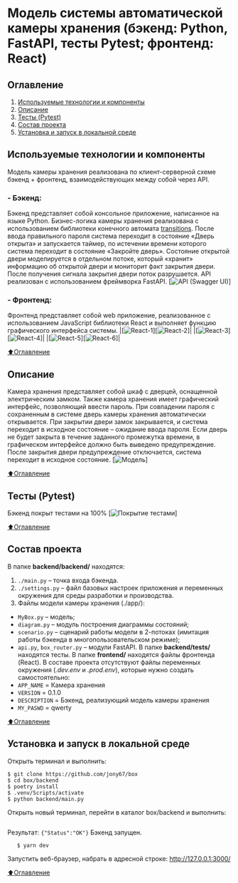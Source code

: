# Модель системы автоматической камеры хранения (бэкенд: Python, FastAPI, тесты Pytest; фронтенд: React)
## Оглавление
1. [Используемые технологии и компоненты](#Используемые-технологии-и-компоненты)
2. [Описание](#Описание)
3. [Тесты (Pytest)](#Тесты-(Pytest))
3. [Состав проекта](#Состав-проекта)
4. [Установка и запуск в локальной среде](#Установка-и-запуск-в-локальной-среде)
## Используемые технологии и компоненты
Модель камеры хранения реализована по клиент-серверной схеме бэкенд + фронтенд, взаимодействующих между собой через API.
### - Бэкенд:
Бэкенд представляет собой консольное приложение, написанное на языке Python. Бизнес-логика камеры хранения реализована с использованием библиотеки конечного автомата [transitions](https://github.com/pytransitions/transitions). 
После ввода правильного пароля система переходит в состояние «Дверь открыта» и запускается таймер, по истечении времени которого система переходит в состояние «Закройте дверь». Состояние открытой двери моделируется в отдельном потоке, который «хранит» информацию об открытой двери и мониторит факт закрытия двери. После получения сигнала закрытия двери поток разрушается.
API реализован с использованием фреймворка FastAPI.
[![API (Swagger UI)](/_jpg/2.jpg)]
### - Фронтенд:
Фронтенд представляет собой web приложение, реализованное с использованием JavaScript библиотеки React и выполняет функцию графического интерфейса системы.
|[![React-1](/_jpg/3.jpg)][![React-2](/_jpg/4.jpg)]|
|[![React-3](/_jpg/5.jpg)][![React-4](/_jpg/6.jpg)]|
|[![React-5](/_jpg/7.jpg)][![React-6](/_jpg/8.jpg)]|

[:arrow_up:Оглавление](#Оглавление)

## Описание
Камера хранения представляет собой шкаф с дверцей, оснащенной электрическим замком. Также камера хранения имеет графический интерфейс, позволяющий ввести пароль. При совпадении пароля с сохраненным в системе дверь камеры хранения автоматически открывается. При закрытии двери замок закрывается, и система переходит в исходное состояние – ожидание ввода пароля. Если дверь не будет закрыта в течение заданного промежутка времени, в графическом интерфейсе должно быть выведено предупреждение. После закрытия двери предупреждение отключается, система переходит в исходное состояние.
[![Модель](/_jpg/1.jpg)]

[:arrow_up:Оглавление](#Оглавление)

## Тесты (Pytest)
Бэкенд покрыт тестами на 100%
[![Покрытие тестами](/_jpg/9.jpg)]

[:arrow_up:Оглавление](#Оглавление)

## Состав проекта
В папке **backend/backend/** находятся:
1. `./main.py` – точка входа бэкенда.
2. `./settings.py` – файл базовых настроек приложения и переменных окружения для среды разработки и производства.
3. Файлы модели камеры хранения (./app/):
- `MyBox.py` – модель;
- `diagram.py` – модуль построения диаграммы состояний;
- `scenario.py` – сценарий работы модели в 2-потоках (имитация работы бэкенда в многопользовательском режиме);
- `api.py`, `box_router.py` – модули FastAPI.
В папке **backend/tests/** находятся тесты.
В папке **frontend/** находятся файлы фронтенда (React).
В составе проекта отсутствуют файлы переменных окружения (*.dev.env* и *.prod.env*), которые нужно создать самостоятельно:
- `APP_NAME` = Камера хранения
- `VERSION` = 0.1.0
- `DESCRIPTION` = Бэкенд, реализующий модель камеры хранения
- `MY_PASWD` = qwerty

[:arrow_up:Оглавление](#Оглавление)

## Установка и запуск в локальной среде
Открыть терминал и выполнить:
```
$ git clone https://github.com/jony67/box
$ cd box/backend
$ poetry install
$ .venv/Scripts/activate
$ python backend/main.py
```
Открыть новый терминал, перейти в каталог box/backend и выполнить:
```$ poetry run curl http://127.0.0.1:8000/
```
Результат:
`{"Status":"OK"}`
Бэкенд запущен.
```$ yarn install
   $ yarn dev
```
Запустить веб-браузер, набрать в адресной строке:
http://127.0.0.1:3000/

[:arrow_up:Оглавление](#Оглавление)